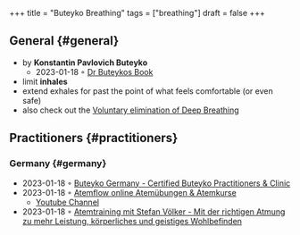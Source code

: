 +++
title = "Buteyko Breathing"
tags = ["breathing"]
draft = false
+++

## General {#general}

-   by **Konstantin Pavlovich Buteyko**
    -   2023-01-18 ◦ [Dr Buteykos Book](https://buteykoclinic.com/wp-content/uploads/2019/04/Dr-Buteykos-Book.pdf)
-   limit **inhales**
-   extend exhales for past the point of what feels comfortable (or even safe)
-   also check out the [Voluntary elimination of Deep Breathing](https://buteykoclinic.com/)


## Practitioners {#practitioners}


### Germany {#germany}

-   2023-01-18 ◦ [Buteyko Germany - Certified Buteyko Practitioners &amp; Clinic](https://buteykoclinic.com/germany/)
-   2023-01-18 ◦ [Atemflow online Atemübungen &amp; Atemkurse](https://atemflow.de/)
    -   [Youtube Channel](https://www.youtube.com/channel/UCWyi7MValGXLVmz5dKq6egg)
-   2023-01-18 ◦ [Atemtraining mit Stefan Völker - Mit der richtigen Atmung zu mehr Leistung, körperliches und geistiges Wohlbefinden](https://www.atemtrainer.org/)
